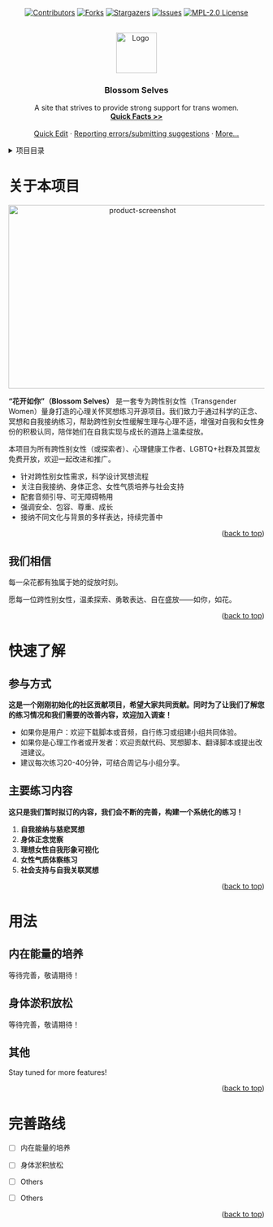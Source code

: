 <a id="readme-top"></a>

<div align="center">

[![Contributors][contributors-shield]][contributors-url]
[![Forks][forks-shield]][forks-url]
[![Stargazers][stars-shield]][stars-url]
[![Issues][issues-shield]][issues-url]
[![MPL-2.0 License][license-shield]][license-url]

</div>

<br />

<div align="center">
  <a href="https://github.com/blossom-selves/blossom-selves">
    <img src="docs/public/assets/blsv.png" alt="Logo" width="80" height="80">
  </a>
  <h3 align="center">Blossom Selves</h3>
  <p align="center">
    A site that strives to provide strong support for trans women.
    <br />
    <a href="https://www.blsv.org/"><strong>Quick Facts >></strong></a>
    <br />
    <br />
    <a href="https://github.dev/blossom-selves/blossom-selves">Quick Edit</a>
    ·
    <a href="https://github.com/blossom-selves/blossom-selves/issues">Reporting errors/submitting suggestions</a>
    ·
    <a href="#">More...</a>
  </p>

</div>




<details>
  <summary>项目目录</summary>
  <ol>
    <li>
      <a href="#关于本项目">关于本项目</a>
      <ul>
        <li><a href="#我们相信">我们相信</a></li>
      </ul>
    </li>
    <li>
      <a href="#快速了解">快速了解</a>
      <ul>
        <li><a href="#参与方式">参与方式</a></li>
        <li><a href="#主要练习内容">主要练习内容</a></li>
      </ul>
    </li>
    <li><a href="#用法">用法</a></li>
    <li><a href="#完善路线">完善路线</a></li>
  </ol>
</details>



# 关于本项目

<div align="center">
<img src="docs/public/assets/blsv-intro.png" alt="product-screenshot" width="512" height="361">
</div>

**“花开如你”（Blossom Selves）** 是一套专为跨性别女性（Transgender Women）量身打造的心理关怀冥想练习开源项目。我们致力于通过科学的正念、冥想和自我接纳练习，帮助跨性别女性缓解生理与心理不适，增强对自我和女性身份的积极认同，陪伴她们在自我实现与成长的道路上温柔绽放。

本项目为所有跨性别女性（或探索者）、心理健康工作者、LGBTQ+社群及其盟友免费开放，欢迎一起改进和推广。

- 针对跨性别女性需求，科学设计冥想流程
- 关注自我接纳、身体正念、女性气质培养与社会支持
- 配套音频引导、可无障碍畅用
- 强调安全、包容、尊重、成长
- 接纳不同文化与背景的多样表达，持续完善中

<p align="right">(<a href="#readme-top">back to top</a>)</p>

## 我们相信

每一朵花都有独属于她的绽放时刻。

愿每一位跨性别女性，温柔探索、勇敢表达、自在盛放——如你，如花。

<p align="right">(<a href="#readme-top">back to top</a>)</p>

# 快速了解

## 参与方式

**这是一个刚刚初始化的社区贡献项目，希望大家共同贡献。同时为了让我们了解您的练习情况和我们需要的改善内容，欢迎加入调查！**

- 如果你是用户：欢迎下载脚本或音频，自行练习或组建小组共同体验。
- 如果你是心理工作者或开发者：欢迎贡献代码、冥想脚本、翻译脚本或提出改进建议。
- 建议每次练习20-40分钟，可结合周记与小组分享。

## 主要练习内容

**这只是我们暂时拟订的内容，我们会不断的完善，构建一个系统化的练习！**

1. **自我接纳与慈悲冥想**
2. **身体正念觉察**
3. **理想女性自我形象可视化**
4. **女性气质体察练习**
5. **社会支持与自我关联冥想**

<p align="right">(<a href="#readme-top">back to top</a>)</p>

# 用法

## 内在能量的培养

等待完善，敬请期待！

## 身体淤积放松

等待完善，敬请期待！

## 其他

Stay tuned for more features!

<p align="right">(<a href="#readme-top">back to top</a>)</p>

# 完善路线

- [ ] 内在能量的培养

- [ ] 身体淤积放松

- [ ] Others

- [ ] Others

<p align="right">(<a href="#readme-top">back to top</a>)</p>



[contributors-shield]: https://img.shields.io/github/contributors/blossom-selves/blossom-selves.svg?style=for-the-badge
[contributors-url]: https://github.com/blossom-selves/blossom-selves/graphs/contributors
[forks-shield]: https://img.shields.io/github/forks/blossom-selves/blossom-selves.svg?style=for-the-badge
[forks-url]: https://github.com/blossom-selves/blossom-selves/network/members
[stars-shield]: https://img.shields.io/github/stars/blossom-selves/blossom-selves.svg?style=for-the-badge
[stars-url]: https://github.com/blossom-selves/blossom-selves/stargazers
[issues-shield]: https://img.shields.io/github/issues/blossom-selves/blossom-selves.svg?style=for-the-badge
[issues-url]: https://github.com/blossom-selves/blossom-selves/issues
[license-shield]: https://img.shields.io/github/license/blossom-selves/blossom-selves.svg?style=for-the-badge
[license-url]: https://github.com/blossom-selves/blossom-selves/blob/master/LICENSE